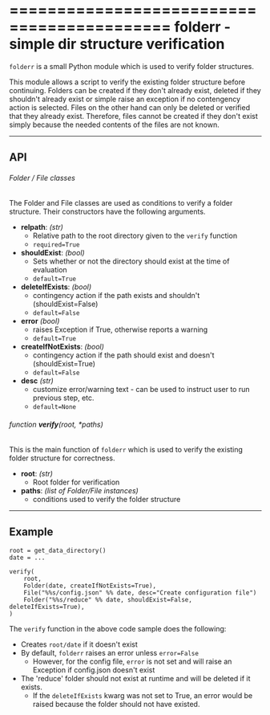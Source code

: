 ===========================================
folderr - simple dir structure verification
===========================================

``folderr`` is a small Python module which is used to verify folder structures.

This module allows a script to verify the existing folder structure before
continuing. Folders can be created if they don't already exist, deleted if
they shouldn't already exist or simple raise an exception if no contengency
action is selected. Files on the other hand can only be deleted or verified
that they already exist. Therefore, files cannot be created if they don't
exist simply because the needed contents of the files are not known.

---
API
---

###### Folder / File classes

The Folder and File classes are used as conditions to verify a folder structure. Their constructors have the following arguments.

*  **relpath**: *(str)* 
    * Relative path to the root directory given to the ``verify`` function
    * `required=True`
*  **shouldExist**: *(bool)* 
    * Sets whether or not the directory should exist at the time of evaluation
    * `default=True`
*  **deleteIfExists**: *(bool)* 
    *  contingency action if the path exists and shouldn't (shouldExist=False)
    * `default=False`
*  **error** *(bool)* 
    *  raises Exception if True, otherwise reports a warning
    * `default=True`
*  **createIfNotExists**: *(bool)* 
    *  contingency action if the path should exist and doesn't (shouldExist=True)
    * `default=False`
*  **desc** *(str)* 
    *  customize error/warning text - can be used to instruct user to run previous step, etc.
    * `default=None`


###### *function* **verify**(root, *paths)

This is the main function of ``folderr`` which is used to verify the existing folder structure for correctness.

*  **root**: *(str)* 
    *  Root folder for verification
*  **paths**: *(list of Folder/File instances)* 
    *  conditions used to verify the folder structure

-------
Example
-------

    root = get_data_directory()
    date = ...

    verify(
        root,
        Folder(date, createIfNotExists=True),
        File("%%s/config.json" %% date, desc="Create configuration file")
        Folder("%%s/reduce" %% date, shouldExist=False, deleteIfExists=True),
    )

The ``verify`` function in the above code sample does the following:

* Creates ``root/date`` if it doesn't exist
* By default, ``folderr`` raises an error unless ``error=False``
    * However, for the config file, ``error`` is not set and will raise an Exception if config.json doesn't exist
* The 'reduce' folder should not exist at runtime and will be deleted if it exists.
    * If the ``deleteIfExists`` kwarg was not set to True, an error would be raised because the folder should not have existed.
